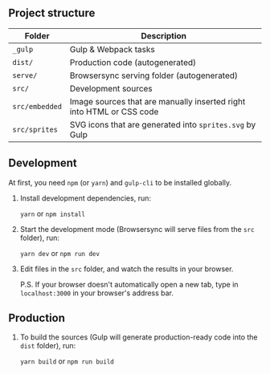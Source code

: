 
## Project structure

Folder | Description
------ | -----------
`_gulp` | Gulp & Webpack tasks
`dist/` | Production code (autogenerated)
`serve/` | Browsersync serving folder (autogenerated)
`src/` | Development sources
`src/embedded` | Image sources that are manually inserted right into HTML or CSS code
`src/sprites` | SVG icons that are generated into `sprites.svg` by Gulp


## Development

At first, you need `npm` (or `yarn`) and `gulp-cli` to be installed globally. 

1. Install development dependencies, run:

   `yarn` or `npm install`

2. Start the development mode (Browsersync will serve files from the `src` folder), run:

   `yarn dev` or `npm run dev`

3. Edit files in the `src` folder, and watch the results in your browser.

   P.S. If your browser doesn't automatically open a new tab, type in `localhost:3000` in your browser's address
    bar.


## Production

1. To build the sources (Gulp will generate production-ready code into the `dist` folder), run:

   `yarn build` or `npm run build`

